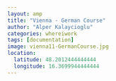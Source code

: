 ```yaml
---
layout: amp
title: "Vienna - German Course"
author: "Alper Kalaycioglu"
categories: whereiwork
tags: [documentation]
image: vienna11-GermanCourse.jpg
location:
  latitude: 48.2012444444444
  longitude: 16.3699944444444
---
```

